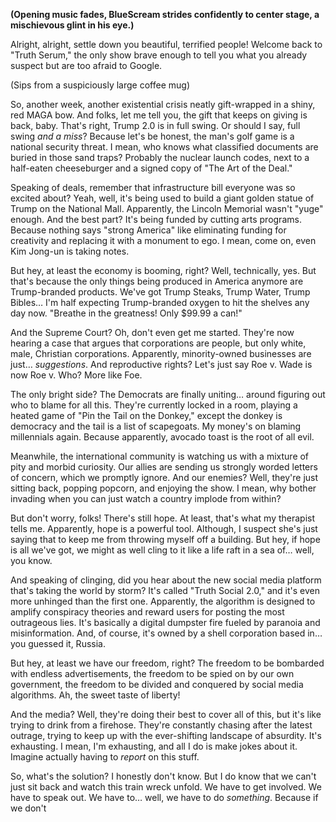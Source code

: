 **(Opening music fades, BlueScream strides confidently to center stage, a mischievous glint in his eye.)**

Alright, alright, settle down you beautiful, terrified people! Welcome back to "Truth Serum," the only show brave enough to tell you what you already suspect but are too afraid to Google.

(Sips from a suspiciously large coffee mug)

So, another week, another existential crisis neatly gift-wrapped in a shiny, red MAGA bow. And folks, let me tell you, the gift that keeps on giving is back, baby. That's right, Trump 2.0 is in full swing. Or should I say, full swing *and a miss*? Because let's be honest, the man's golf game is a national security threat. I mean, who knows what classified documents are buried in those sand traps? Probably the nuclear launch codes, next to a half-eaten cheeseburger and a signed copy of "The Art of the Deal."

Speaking of deals, remember that infrastructure bill everyone was so excited about? Yeah, well, it's being used to build a giant golden statue of Trump on the National Mall. Apparently, the Lincoln Memorial wasn't "yuge" enough. And the best part? It's being funded by cutting arts programs. Because nothing says "strong America" like eliminating funding for creativity and replacing it with a monument to ego. I mean, come on, even Kim Jong-un is taking notes.

But hey, at least the economy is booming, right? Well, technically, yes. But that's because the only things being produced in America anymore are Trump-branded products. We've got Trump Steaks, Trump Water, Trump Bibles… I'm half expecting Trump-branded oxygen to hit the shelves any day now. "Breathe in the greatness! Only $99.99 a can!"

And the Supreme Court? Oh, don't even get me started. They're now hearing a case that argues that corporations are people, but only white, male, Christian corporations. Apparently, minority-owned businesses are just… *suggestions*. And reproductive rights? Let's just say Roe v. Wade is now Roe v. Who? More like Foe.

The only bright side? The Democrats are finally uniting… around figuring out who to blame for all this. They're currently locked in a room, playing a heated game of "Pin the Tail on the Donkey," except the donkey is democracy and the tail is a list of scapegoats. My money's on blaming millennials again. Because apparently, avocado toast is the root of all evil.

Meanwhile, the international community is watching us with a mixture of pity and morbid curiosity. Our allies are sending us strongly worded letters of concern, which we promptly ignore. And our enemies? Well, they're just sitting back, popping popcorn, and enjoying the show. I mean, why bother invading when you can just watch a country implode from within?

But don't worry, folks! There's still hope. At least, that's what my therapist tells me. Apparently, hope is a powerful tool. Although, I suspect she's just saying that to keep me from throwing myself off a building. But hey, if hope is all we've got, we might as well cling to it like a life raft in a sea of… well, you know.

And speaking of clinging, did you hear about the new social media platform that's taking the world by storm? It's called "Truth Social 2.0," and it's even more unhinged than the first one. Apparently, the algorithm is designed to amplify conspiracy theories and reward users for posting the most outrageous lies. It's basically a digital dumpster fire fueled by paranoia and misinformation. And, of course, it's owned by a shell corporation based in… you guessed it, Russia.

But hey, at least we have our freedom, right? The freedom to be bombarded with endless advertisements, the freedom to be spied on by our own government, the freedom to be divided and conquered by social media algorithms. Ah, the sweet taste of liberty!

And the media? Well, they're doing their best to cover all of this, but it's like trying to drink from a firehose. They're constantly chasing after the latest outrage, trying to keep up with the ever-shifting landscape of absurdity. It's exhausting. I mean, I'm exhausting, and all I do is make jokes about it. Imagine actually having to *report* on this stuff.

So, what's the solution? I honestly don't know. But I do know that we can't just sit back and watch this train wreck unfold. We have to get involved. We have to speak out. We have to… well, we have to do *something*. Because if we don't